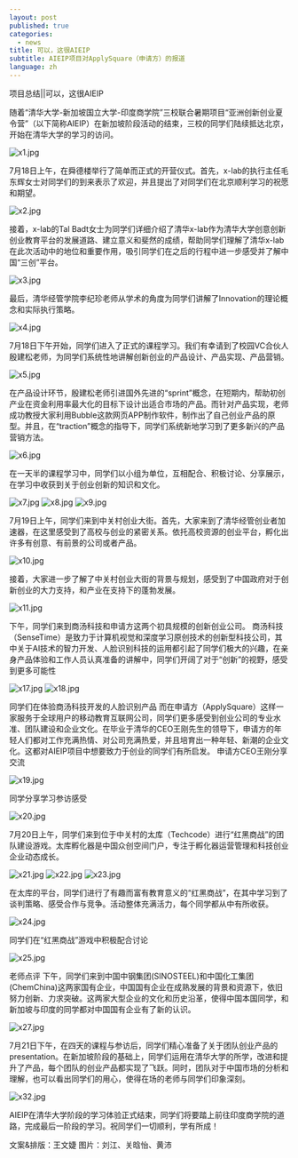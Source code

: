 ```yaml
---
layout: post
published: true
categories:
  - news
title: 可以，这很AIEIP
subtitle: AIEIP项目对ApplySquare（申请方）的报道
language: zh
---
```

项目总结||可以，这很AIEIP

随着“清华大学-新加坡国立大学-印度商学院”三校联合暑期项目“亚洲创新创业夏令营”（以下简称AIEIP）在新加坡阶段活动的结束，三校的同学们陆续抵达北京，开始在清华大学的学习的访问。


![x1.jpg]({{site.baseurl}}/image/x1.jpg)

7月18日上午，在舜德楼举行了简单而正式的开营仪式。首先，x-lab的执行主任毛东辉女士对同学们的到来表示了欢迎，并且提出了对同学们在北京顺利学习的祝愿和期望。

![x2.jpg]({{site.baseurl}}/image/x2.jpg)

接着，x-lab的Tal Badt女士为同学们详细介绍了清华x-lab作为清华大学创意创新创业教育平台的发展道路、建立意义和斐然的成绩，帮助同学们理解了清华x-lab在此次活动中的地位和重要作用，吸引同学们在之后的行程中进一步感受并了解中国“三创”平台。

![x3.jpg]({{site.baseurl}}/image/x3.jpg)

最后，清华经管学院李纪珍老师从学术的角度为同学们讲解了Innovation的理论概念和实际执行策略。

![x4.jpg]({{site.baseurl}}/image/x4.jpg)

7月18日下午开始，同学们进入了正式的课程学习。我们有幸请到了校园VC合伙人殷建松老师，为同学们系统性地讲解创新创业的产品设计、产品实现、产品营销。

![x5.jpg]({{site.baseurl}}/image/x5.jpg)


在产品设计环节，殷建松老师引进国外先进的“sprint”概念，在短期内，帮助初创产业在资金利用率最大化的目标下设计出适合市场的产品。而针对产品实现，老师成功教授大家利用Bubble这款网页APP制作软件，制作出了自己创业产品的原型。并且，在“traction”概念的指导下，同学们系统新地学习到了更多新兴的产品营销方法。

![x6.jpg]({{site.baseurl}}/image/x6.jpg)


在一天半的课程学习中，同学们以小组为单位，互相配合、积极讨论、分享展示，在学习中收获到关于创业创新的知识和文化。


![x7.jpg]({{site.baseurl}}/image/x7.jpg)
![x8.jpg]({{site.baseurl}}/image/x8.jpg)
![x9.jpg]({{site.baseurl}}/image/x9.jpg)


7月19日上午，同学们来到中关村创业大街。首先，大家来到了清华经管创业者加速器，在这里感受到了高校与创业的紧密关系。依托高校资源的创业平台，孵化出许多有创意、有前景的公司或者产品。

![x10.jpg]({{site.baseurl}}/image/x10.jpg)


接着，大家进一步了解了中关村创业大街的背景与规划，感受到了中国政府对于创新创业的大力支持，和产业在支持下的蓬勃发展。


![x11.jpg]({{site.baseurl}}/image/x11.jpg)


下午，同学们来到商汤科技和申请方这两个初具规模的创新创业公司。 商汤科技（SenseTime）是致力于计算机视觉和深度学习原创技术的创新型科技公司，其中关于AI技术的智力开发、人脸识别科技的运用都引起了同学们极大的兴趣，在亲身产品体验和工作人员认真准备的讲解中，同学们开阔了对于“创新”的视野，感受到更多可能性

![x17.jpg]({{site.baseurl}}/image/x17.jpg)
![x18.jpg]({{site.baseurl}}/image/x18.jpg)


同学们在体验商汤科技开发的人脸识别产品
而在申请方（ApplySquare）这样一家服务于全球用户的移动教育互联网公司，同学们更多感受到创业公司的专业水准、团队建设和企业文化。在毕业于清华的CEO王刚先生的领导下，申请方的年轻人们都对工作充满热情、对公司充满热爱，并且培育出一种年轻、新潮的企业文化。这都对AIEIP项目中想要致力于创业的同学们有所启发。
申请方CEO王刚分享交流

![x19.jpg]({{site.baseurl}}/image/x19.jpg)

同学分享学习参访感受

![x20.jpg]({{site.baseurl}}/image/x20.jpg)

7月20日上午，同学们来到位于中关村的太库（Techcode）进行“红黑商战”的团队建设游戏。太库孵化器是中国众创空间门户，专注于孵化器运营管理和科技创业企业动态成长。

![x21.jpg]({{site.baseurl}}/image/x21.jpg)
![x22.jpg]({{site.baseurl}}/image/x22.jpg)
![x23.jpg]({{site.baseurl}}/image/x23.jpg)


在太库的平台，同学们进行了有趣而富有教育意义的“红黑商战”，在其中学习到了谈判策略、感受合作与竞争。活动整体充满活力，每个同学都从中有所收获。

![x24.jpg]({{site.baseurl}}/image/x24.jpg)


同学们在“红黑商战”游戏中积极配合讨论

![x25.jpg]({{site.baseurl}}/image/x25.jpg)


老师点评
下午，同学们来到中国中钢集团(SINOSTEEL)和中国化工集团(ChemChina)这两家国有企业，中国国有企业在成熟发展的背景和资源下，依旧努力创新、力求突破。这两家大型企业的文化和历史沿革，使得中国本国同学，和新加坡与印度的同学都对中国国有企业有了新的认识。

![x27.jpg]({{site.baseurl}}/image/x27.jpg)



7月21日下午，在四天的课程与参访后，同学们精心准备了关于团队创业产品的presentation。在新加坡阶段的基础上，同学们运用在清华大学的所学，改进和提升了产品，每个团队的创业产品都实现了飞跃。同时，团队对于中国市场的分析和理解，也可以看出同学们的用心，使得在场的老师与同学们印象深刻。


![x32.jpg]({{site.baseurl}}/image/x32.jpg)

AIEIP在清华大学阶段的学习体验正式结束，同学们将要踏上前往印度商学院的道路，完成最后一阶段的学习。祝同学们一切顺利，学有所成！

文案&排版：王文婕
图片：刘江、关晗怡、黄沛


